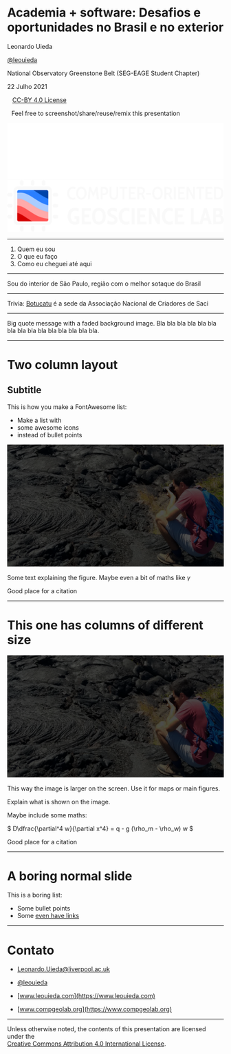 <!--
This file defines the contents of each slide.
The reveal.js configuration can be found in index.html
-->

<!-- .slide: class="slide-title" data-background-image="assets/title-slide.svg" data-background-color="#000000" data-background-repeat="no-repeat" data-background-position="center" -->

<!-- Place the content at the bottom of the slide -->
<div class="r-stretch">
</div>

<!-- Main title page -->
<div class="lefted">

<h1 id="talk-title">
<strong>Academia + software:</strong>
Desafios e oportunidades
no Brasil e no exterior
</h1>

<p id="talk-authors">
    Leonardo Uieda
</p>

<!-- Social media handles and links -->
<p id="talk-social">
<i class="fab fa-twitter fa-fw"></i>
<a href="https://twitter.com/leouieda">@leouieda</a>
</p>

<!-- Place location and date side-by-side with affiliation logos -->
<div class="container talk-info">
<div class="col">

National Observatory Greenstone Belt (SEG-EAGE Student Chapter)
<br>
<!--<span style="margin: 0 20px">•</span>-->
22 Julho 2021

<!-- Permission to reuse and CC-BY license logo -->
<p><a href="https://creativecommons.org/licenses/by/4.0/">
<i class="fab fa-creative-commons"></i><i class="fab fa-creative-commons-by" style="margin: 0 10px 0 2px"></i>
CC-BY 4.0 License
</a></p>

<i class="fa fa-camera" style="margin: 0 10px 0 0"></i>
Feel free to screenshot/share/reuse/remix this presentation

</div>
<div class="col">

<!-- Add logos here. Need these wrappers to align them to the bottom right -->
<div class="talk-logos-container">
<div class="talk-logos">
    <img src="assets/university-of-liverpool-white.png">
    <img src="assets/compgeolab-banner-light.svg">
</div>
</div>

</div>
</div>

</div>

---

<!-- .slide: class="slide-transition" data-background-color="#0044aa" -->

<div class="centered">
<div class="huge">

1. Quem eu sou
1. O que eu faço
1. Como eu cheguei até aqui

</div>
</div>

---

<!-- .slide: data-background-video="assets/brasil-sao-paulo-rio.mp4" data-background-size="contain" data-background-color="#000000" -->

<div class="r-stretch bottom-right">

Sou do interior de São Paulo, região com o melhor sotaque do Brasil

</div>

---

<!-- .slide: data-background-image="assets/sao-paulo.svg" data-background-size="contain" data-background-repeat="no-repeat" data-background-color="#000000" -->

<div class="r-stretch bottom-right">

Trivia: [Botucatu](https://pt.wikipedia.org/wiki/Botucatu) é a sede da
Associação Nacional de Criadores de Saci

</div>

---

<!-- .slide: data-background-image="assets/title-slide.svg" data-background-size="contain" data-background-opacity="0.5" data-background-repeat="no-repeat" data-background-color="#ffffff" -->

<div class="centered">
<div class="quote">

Big quote message with a faded background image.
Bla bla bla bla bla bla bla bla bla bla bla bla bla bla bla.

</div>
</div>

---

# Two column layout

<div class="container">
<div class="col-left">

## Subtitle

This is how you make a FontAwesome list:

<ul class="fa-ul">

<li>
<span class="fa-li"> <i class="fa fa-lightbulb fa-fw"></i> </span>
Make a list with
</li>

<li>
<span class="fa-li"> <i class="fa fa-file-alt fa-fw"></i> </span>
some awesome icons
</li>

<li>
<span class="fa-li"> <i class="fa fa-users fa-fw"></i> </span>
instead of bullet points
</li>

</ul>

</div>
<div class="col-right tiny">

<img src="assets/title-slide.svg">

Some text explaining the figure.
Maybe even a bit of maths like $\gamma$

</div>
</div>

<div class="r-stretch bottom-right">

Good place for a citation

</div>

---

# This one has columns of different size

<div class="container">
<div class="col-large tiny">

<img src="assets/title-slide.svg">

This way the image is larger on the screen. Use it for maps or main figures.

</div>
<div class="col-small">

Explain what is shown on the image.

Maybe include some maths:

$ D\dfrac{\partial^4 w}{\partial x^4} = q - g (\rho_m - \rho_w) w $

</div>
</div>

<div class="r-stretch bottom-left">

Good place for a citation

</div>


---

# A boring normal slide

This is a boring list:

* Some bullet points
* Some [even have links](https://www.compgeolab.org)

---

<!-- .slide: class="slide-contact" data-background-image="assets/contact-slide.svg" data-background-position="top" data-background-color="#000000" -->

<div class="centered">
<div>

# Contato

<ul class="fa-ul" style="">
<li><i class="fa-li fa fa-envelope"></i>

[Leonardo.Uieda@liverpool.ac.uk](mailto:Leonardo.Uieda@liverpool.ac.uk)

</li>
<li><i class="fa-li fab fa-twitter"></i>

[@leouieda](https://twitter.com/leouieda)

</li>
<li><i class="fa-li fa fa-desktop"></i>

[www.leouieda.com](https://www.leouieda.com)

</li>
<li><i class="fa-li fa fa-flask"></i>

[www.compgeolab.org](https://www.compgeolab.org)

</li>
</ul>

</div>
</div>

---

<!-- .slide: class="slide-license" -->

<div class="centered">
<div>

<p class="license-icons">
<i class="fab fa-creative-commons"></i><i class="fab fa-creative-commons-by"></i>
</p>

Unless otherwise noted,
the contents of this presentation are
licensed under the
<br>
[Creative Commons Attribution 4.0 International License](https://creativecommons.org/licenses/by/4.0/).

</div>
</div>

